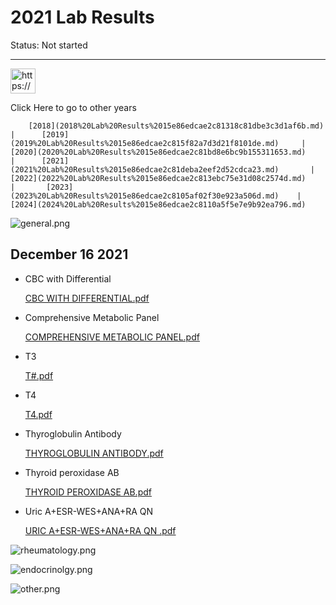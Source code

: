 # 2021 Lab Results

Status: Not started

---

<aside>
<img src="https://www.notion.so/icons/star-of-life_yellow.svg" alt="https://www.notion.so/icons/star-of-life_yellow.svg" width="40px" />

Click Here to go to other years

</aside>

<aside>

        [2018](2018%20Lab%20Results%2015e86edcae2c81318c81dbe3c3d1af6b.md)       |      [2019](2019%20Lab%20Results%2015e86edcae2c815f82a7d3d21f8101de.md)     |       [2020](2020%20Lab%20Results%2015e86edcae2c81bd8e6bc9b155311653.md)     |      [2021](2021%20Lab%20Results%2015e86edcae2c81deba2eef2d52cdca23.md)       |      [2022](2022%20Lab%20Results%2015e86edcae2c813ebc75e31d08c2574d.md)      |       [2023](2023%20Lab%20Results%2015e86edcae2c8105af02f30e923a506d.md)    |       [2024](2024%20Lab%20Results%2015e86edcae2c8110a5f5e7e9b92ea796.md)

</aside>

![general.png](2023%20Lab%20Results%2015e86edcae2c8105af02f30e923a506d/general.png)

## December 16 2021

- CBC with Differential
    
    [CBC WITH DIFFERENTIAL.pdf](2021%20Lab%20Results%2015e86edcae2c81deba2eef2d52cdca23/CBC_WITH_DIFFERENTIAL.pdf)
    
- Comprehensive Metabolic Panel
    
    [COMPREHENSIVE METABOLIC PANEL.pdf](2021%20Lab%20Results%2015e86edcae2c81deba2eef2d52cdca23/COMPREHENSIVE_METABOLIC_PANEL.pdf)
    
- T3
    
    [T#.pdf](2021%20Lab%20Results%2015e86edcae2c81deba2eef2d52cdca23/T.pdf)
    
- T4
    
    [T4.pdf](2021%20Lab%20Results%2015e86edcae2c81deba2eef2d52cdca23/T4.pdf)
    
- Thyroglobulin Antibody
    
    [THYROGLOBULIN ANTIBODY.pdf](2021%20Lab%20Results%2015e86edcae2c81deba2eef2d52cdca23/THYROGLOBULIN_ANTIBODY.pdf)
    
- Thyroid peroxidase AB
    
    [THYROID PEROXIDASE AB.pdf](2021%20Lab%20Results%2015e86edcae2c81deba2eef2d52cdca23/THYROID_PEROXIDASE_AB.pdf)
    
- Uric A+ESR-WES+ANA+RA QN
    
    [URIC A+ESR-WES+ANA+RA QN .pdf](2021%20Lab%20Results%2015e86edcae2c81deba2eef2d52cdca23/URIC_AESR-WESANARA_QN_.pdf)
    

![rheumatology.png](2023%20Lab%20Results%2015e86edcae2c8105af02f30e923a506d/rheumatology.png)

![endocrinolgy.png](2023%20Lab%20Results%2015e86edcae2c8105af02f30e923a506d/endocrinolgy.png)

![other.png](2023%20Lab%20Results%2015e86edcae2c8105af02f30e923a506d/other.png)